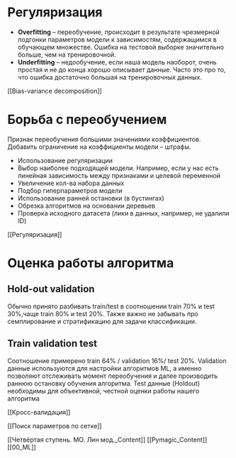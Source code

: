 
# Регуляризация

* **Overfitting** – переобучение, происходит в результате чрезмерной подгонки параметров модели к зависимостям, содержащимся в обучающем множестве.
Ошибка на тестовой выборке значительно больше, чем на тренировочной.
* **Underfitting** – недообучение, если наша модель наоборот, очень простая и не до конца хорошо описывает данные. Часто это про то, что ошибка достаточно большая на тренировочных данных.

[[Bias-variance decomposition]]
# Борьба с переобучением

Признак переобучения большими значениями коэффициентов. Добавить ограничение на коэффициенты модели – штрафы.

- Использование регуляризации
- Выбор наиболее подходящей модели. Например, если у нас есть линейная зависимость
между признаками и целевой переменной
- Увеличение кол-ва набора данных
- Подбор гиперпараметров модели
- Использование ранней остановки (в бустингах)
- Обрезка алгоритмов на основании деревьев
- Проверка исходного датасета (лики в данных, например, не удалили ID)

[[Регуляризация]]


# Оценка работы алгоритма

## Hold-out validation
Обычно принято разбивать train/test в соотношении train 70% и test 30%,чаще train 80% и test 20%.
Также важно не забывать про семплирование и стратификацию для задачи классификации.
## Train validation test
Соотношение примерено train 64% / validation 16%/ test 20%.
Validation данные используются для настройки алгоритмов ML, а именно позволяют отслеживать момент переобучения и далее производить раннюю остановку обучения алгоритма.
Test данные (Holdout) необходимы для объективной, честной оценки работы нашего алгоритма

[[Кросс-валидация]]


[[Поиск параметров по сетке]]

[[Четвёртая ступень. МO. Лин мод._Content]] [[Pymagic_Content]]  [[00_ML]] 